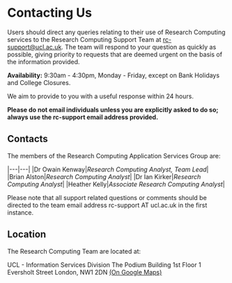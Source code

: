 # Contacting Us

Users should direct any queries relating to their use of Research Computing services to the Research Computing Support Team at [rc-support@ucl.ac.uk](mailto:rc-support@ucl.ac.uk). The team will respond to your question as quickly as possible, giving priority to requests that are deemed urgent on the basis of the information provided.

**Availability:** 9:30am - 4:30pm, Monday - Friday, except on Bank Holidays and College Closures.

We aim to provide to you with a useful response within 24 hours.

**Please do not email individuals unless you are explicitly asked to do so; always use the rc-support email address provided.**

## Contacts

The members of the Research Computing Application Services Group are:

|---|---|
|Dr Owain Kenway|*Research Computing Analyst, Team Lead*|
|Brian Alston|*Research Computing Analyst*|
|Dr Ian Kirker|*Research Computing Analyst*|
|Heather Kelly|*Associate Research Computing Analyst*|

Please note that all support related questions or comments should be directed to the team email address rc-support AT ucl.ac.uk in the first instance.

## Location

The Research Computing Team are located at:

UCL - Information Services Division
The Podium Building
1st Floor
1 Eversholt Street
London, NW1 2DN
 [(On Google Maps)](https://maps.google.co.uk/maps?ll=51.527476>,-0.132898&sll=51.527689,-0.132405&t=h&z=18&q=51.527476,-0.132898) 

